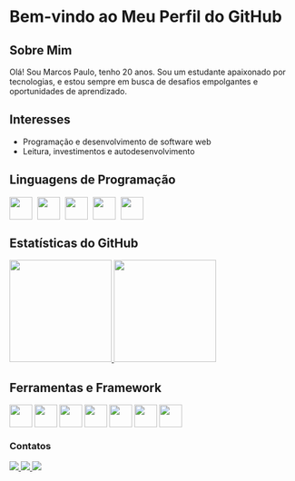 # Bem-vindo ao Meu Perfil do GitHub

## Sobre Mim

Olá! Sou Marcos Paulo, tenho 20 anos. Sou um estudante apaixonado por tecnologias, e estou sempre em busca de desafios empolgantes e oportunidades de aprendizado.

## Interesses

- Programação e desenvolvimento de software web
- Leitura, investimentos e autodesenvolvimento

## Linguagens de Programação

<div style="display: flex; gap:9px">

<img src="https://cdn.jsdelivr.net/gh/devicons/devicon/icons/java/java-original.svg" width="40" height="40"/>

<img src="https://cdn.jsdelivr.net/gh/devicons/devicon/icons/javascript/javascript-original.svg" width="40" height="40"/>

<img src="https://cdn.jsdelivr.net/gh/devicons/devicon/icons/typescript/typescript-original.svg" width="40" height="40"/>

<img src="https://cdn.jsdelivr.net/gh/devicons/devicon/icons/c/c-original.svg" width="40" height="40"/>

<img src="https://cdn.jsdelivr.net/gh/devicons/devicon/icons/cplusplus/cplusplus-original.svg" width="40" height="40"/>
</div>  
      
## Estatísticas do GitHub

<div>
  <a href="https://github.com/MarcosPauloV">
    <img loading="lazy" height="180em" src="https://github-readme-stats.vercel.app/api?username=MarcosPauloV&show_icons=true&theme=dracula&include_all_commits=true&count_private=true"/>
    <img loading="lazy" height="180em" src="https://github-readme-stats.vercel.app/api/top-langs/?username=MarcosPauloV&layout=compact&langs_count=7&theme=dracula"/>
  </a>
</div>

## Ferramentas e Framework

<div style="display: flex; gap:4px">

<img loading="lazy" src="https://cdn.jsdelivr.net/gh/devicons/devicon/icons/git/git-original.svg" width="40" height="40"/>

<img src="https://cdn.jsdelivr.net/gh/devicons/devicon/icons/intellij/intellij-original.svg" width="40" height="40"/>

<img src="https://cdn.jsdelivr.net/gh/devicons/devicon/icons/vscode/vscode-original.svg" width="40" height="40"/>

<img src="https://cdn.jsdelivr.net/gh/devicons/devicon/icons/linux/linux-original.svg" width="40" height="40"/>

<img src="https://cdn.jsdelivr.net/gh/devicons/devicon/icons/fedora/fedora-original.svg" width="40" height="40"/>

<img src="https://cdn.jsdelivr.net/gh/devicons/devicon/icons/nextjs/nextjs-original.svg" width="40" height="40"/>

<img src="https://cdn.jsdelivr.net/gh/devicons/devicon/icons/react/react-original.svg" width="40" height="40"/>
</div>

### Contatos

<div>
  <a href="https://www.instagram.com/marcospaulov01/" target="_blank">
    <img loading="lazy" src="https://img.shields.io/badge/-Instagram-%23E4405F?style=for-the-badge&logo=instagram&logoColor=white" target="_blank">
  </a>
  <a href="mailto:marcospvs96@gmail.com">
    <img loading="lazy" src="https://img.shields.io/badge/Gmail-D14836?style=for-the-badge&logo=gmail&logoColor=white" target="_blank">
  </a>
  <a href="https://www.linkedin.com/in/marcospaulosv/" target="_blank">
    <img loading="lazy" src="https://img.shields.io/badge/-LinkedIn-%230077B5?style=for-the-badge&logo=linkedin&logoColor=white" target="_blank">
  </a>
</div>
